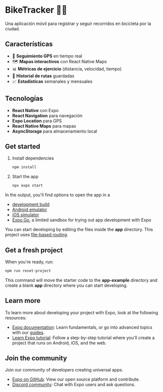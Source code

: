 # BikeTracker 🚴‍♂️

Una aplicación móvil para registrar y seguir recorridos en bicicleta por la ciudad.

## Características

- 📍 **Seguimiento GPS** en tiempo real
- 🗺️ **Mapas interactivos** con React Native Maps
- 📊 **Métricas de ejercicio** (distancia, velocidad, tiempo)
- 📱 **Historial de rutas** guardadas
- 📈 **Estadísticas** semanales y mensuales

## Tecnologías

- **React Native** con Expo
- **React Navigation** para navegación
- **Expo Location** para GPS
- **React Native Maps** para mapas
- **AsyncStorage** para almacenamiento local

## Get started

1. Install dependencies

   ```bash
   npm install
   ```

2. Start the app

   ```bash
   npx expo start
   ```

In the output, you'll find options to open the app in a

- [development build](https://docs.expo.dev/develop/development-builds/introduction/)
- [Android emulator](https://docs.expo.dev/workflow/android-studio-emulator/)
- [iOS simulator](https://docs.expo.dev/workflow/ios-simulator/)
- [Expo Go](https://expo.dev/go), a limited sandbox for trying out app development with Expo

You can start developing by editing the files inside the **app** directory. This project uses [file-based routing](https://docs.expo.dev/router/introduction).

## Get a fresh project

When you're ready, run:

```bash
npm run reset-project
```

This command will move the starter code to the **app-example** directory and create a blank **app** directory where you can start developing.

## Learn more

To learn more about developing your project with Expo, look at the following resources:

- [Expo documentation](https://docs.expo.dev/): Learn fundamentals, or go into advanced topics with our [guides](https://docs.expo.dev/guides).
- [Learn Expo tutorial](https://docs.expo.dev/tutorial/introduction/): Follow a step-by-step tutorial where you'll create a project that runs on Android, iOS, and the web.

## Join the community

Join our community of developers creating universal apps.

- [Expo on GitHub](https://github.com/expo/expo): View our open source platform and contribute.
- [Discord community](https://chat.expo.dev): Chat with Expo users and ask questions.
